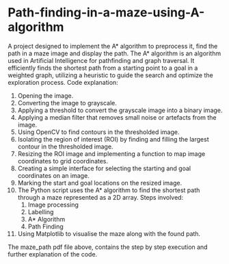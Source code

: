 # Path-finding-in-a-maze-using-A-algorithm
A project designed to implement the A* algorithm to preprocess it,  find the path in a maze image and display the path. The A* algorithm is an algorithm used in Artificial Intelligence for pathfinding and graph traversal. It efficiently finds the shortest path from a starting point to a goal in a weighted graph, utilizing a heuristic to guide the search and optimize the exploration process.
Code explanation:
1. Opening the image.
2. Converting the image to grayscale.
3. Applying a threshold to convert the grayscale image into a binary image.
4. Applying a median filter that removes small noise or artefacts from the image.
5. Using OpenCV to find contours in the thresholded image.
6. Isolating the region of interest (ROI) by finding and filling the largest contour in the thresholded image.
7. Resizing the ROI image and implementing a function to map image coordinates to grid coordinates.
8. Creating a simple interface for selecting the starting and goal coordinates on an image.
9. Marking the start and goal locations on the resized image.
10. The Python script uses the A* algorithm to find the shortest path through a maze represented as a 2D array. Steps involved:
    1. Image processing
    2. Labelling
    3. A* Algorithm
    4. Path Finding
11. Using Matplotlib to visualise the maze along with the found path.

The maze_path pdf file above, contains the step by step execution and further explanation of the code.
